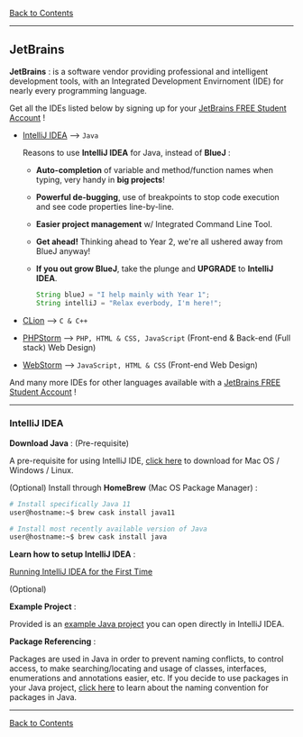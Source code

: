 [Back to Contents](../README.md#contents)

---

## <a name="jetbrains"></a>JetBrains

**JetBrains** : is a software vendor providing professional and intelligent development tools, with an Integrated Development Envirnoment (IDE) for nearly every programming language.
    
Get all the IDEs listed below by signing up for your [JetBrains FREE Student Account](https://www.jetbrains.com/student/) !

- [IntelliJ IDEA](https://www.jetbrains.com/idea/) --> `Java`

    Reasons to use **IntelliJ IDEA** for Java, instead of **BlueJ** :
        
    - **Auto-completion** of variable and method/function names when typing, very handy in **big projects**!

    - **Powerful de-bugging**, use of breakpoints to stop code execution and see code properties line-by-line.

    - **Easier project management** w/ Integrated Command Line Tool.
    
    - **Get ahead!** Thinking ahead to Year 2, we're all ushered away from BlueJ anyway!

    - **If you out grow BlueJ**, take the plunge and **UPGRADE** to **IntelliJ IDEA**.

        ```java
        String blueJ = "I help mainly with Year 1";
        String intelliJ = "Relax everbody, I'm here!";
        ```

- [CLion](https://www.jetbrains.com/clion/) --> `C & C++`
    
- [PHPStorm](https://www.jetbrains.com/phpstorm/) --> `PHP, HTML & CSS, JavaScript` (Front-end & Back-end (Full stack) Web Design)

-  [WebStorm](https://www.jetbrains.com/webstorm/) --> `JavaScript, HTML & CSS` (Front-end Web Design)

And many more IDEs for other languages available with a [JetBrains FREE Student Account](https://www.jetbrains.com/student/) !

---

### <a name="intellij"></a>IntelliJ IDEA

**Download Java** : (Pre-requisite)

A pre-requisite for using IntelliJ IDE, [click here](https://java.com/en/download/help/download_options.xml) to download for Mac OS / Windows / Linux.

(Optional) Install through **HomeBrew** (Mac OS Package Manager) :

```bash
# Install specifically Java 11
user@hostname:~$ brew cask install java11

# Install most recently available version of Java
user@hostname:~$ brew cask install java
```

**Learn how to setup IntelliJ IDEA** :

[Running IntelliJ IDEA for the First Time](https://youtu.be/c0efB_CKOYo)

(Optional)

**Example Project** :

Provided is an [example Java project](https://github.com/d-w-arnold/Learn_Git_GitHub_JetBrains/tree/master/example_intellij) you can open directly in IntelliJ IDEA.

**Package Referencing** :

Packages are used in Java in order to prevent naming conflicts, to control access, to make searching/locating and usage of classes, interfaces, enumerations and annotations easier, etc. If you decide to use packages in your Java project, [click here](https://docs.oracle.com/javase/tutorial/java/package/namingpkgs.html) to learn about the naming convention for packages in Java.

---

[Back to Contents](../README.md#contents)
